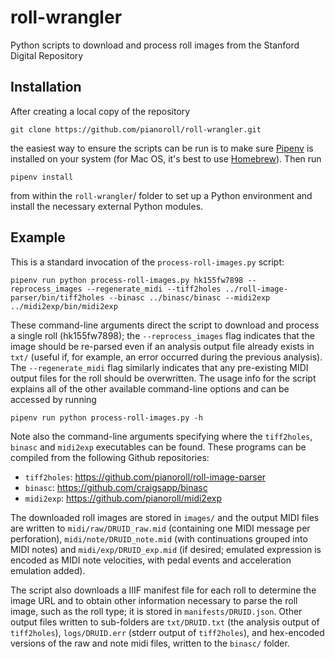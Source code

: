 # roll-wrangler

Python scripts to download and process roll images from the Stanford Digital
Repository

## Installation

After creating a local copy of the repository

`git clone https://github.com/pianoroll/roll-wrangler.git`

the easiest way to ensure the scripts can be run is to make sure
[Pipenv](https://pypi.org/project/pipenv/) is installed on your system (for Mac
OS, it's best to use [Homebrew](https://formulae.brew.sh/formula/pipenv)). Then
run

`pipenv install`

from within the `roll-wrangler`/ folder to set up a Python
environment and install the necessary external Python modules.

## Example

This is a standard invocation of the `process-roll-images.py` script:

`pipenv run python process-roll-images.py hk155fw7898 --reprocess_images --regenerate_midi --tiff2holes ../roll-image-parser/bin/tiff2holes --binasc ../binasc/binasc --midi2exp ../midi2exp/bin/midi2exp`

These command-line arguments direct the script to download and process a single
roll (hk155fw7898); the `--reprocess_images` flag indicates that the image
should be re-parsed even if an analysis output file already exists in `txt/`
(useful if, for example, an error occurred during the previous analysis). The
`--regenerate_midi` flag similarly indicates that any pre-existing MIDI output
files for the roll should be overwritten. The usage info for the script
explains all of the other available command-line options and can be accessed by
running

`pipenv run python process-roll-images.py -h`

Note also the command-line arguments specifying where the `tiff2holes`,
`binasc` and `midi2exp` executables can be found. These programs can be
compiled from the following Github repositories:

- `tiff2holes`: https://github.com/pianoroll/roll-image-parser
- `binasc`: https://github.com/craigsapp/binasc
- `midi2exp`: https://github.com/pianoroll/midi2exp

The downloaded roll images are stored in `images/` and the output MIDI files
are written to `midi/raw/DRUID_raw.mid` (containing one MIDI message per
perforation), `midi/note/DRUID_note.mid` (with continuations grouped into MIDI
notes) and `midi/exp/DRUID_exp.mid` (if desired; emulated expression is
encoded as MIDI note velocities, with pedal events and acceleration emulation
added).

The script also downloads a IIIF manifest file for each roll to determine the
image URL and to obtain other information necessary to parse the roll image,
such as the roll type; it is stored in `manifests/DRUID.json`. Other output
files written to sub-folders are `txt/DRUID.txt` (the analysis output of
`tiff2holes`), `logs/DRUID.err` (stderr output of `tiff2holes`), and
hex-encoded versions of the raw and note midi files, written to the `binasc/`
folder.
